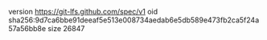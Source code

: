 version https://git-lfs.github.com/spec/v1
oid sha256:9d7ca6bbe91deeaf5e513e008734aedab6e5db589e473fb2ca5f24a57a56bb8e
size 26847
